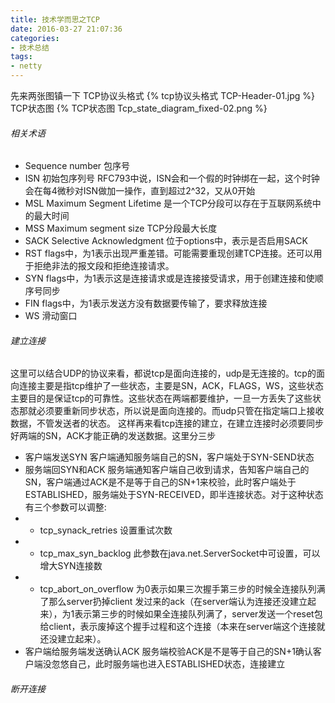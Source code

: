 ```yaml
---
title: 技术学而思之TCP
date: 2016-03-27 21:07:36
categories:
- 技术总结
tags: 
- netty
---
```

先来两张图镇一下
TCP协议头格式
{% tcp协议头格式 TCP-Header-01.jpg %}
TCP状态图
{% TCP状态图 Tcp_state_diagram_fixed-02.png %}
###### 相关术语
* Sequence number 包序号
* ISN 初始包序列号
RFC793中说，ISN会和一个假的时钟绑在一起，这个时钟会在每4微秒对ISN做加一操作，直到超过2^32，又从0开始
* MSL Maximum Segment Lifetime 是一个TCP分段可以存在于互联网系统中的最大时间
* MSS Maximum segment size TCP分段最大长度
* SACK Selective Acknowledgment 位于options中，表示是否启用SACK
* RST flags中，为1表示出现严重差错。可能需要重现创建TCP连接。还可以用于拒绝非法的报文段和拒绝连接请求。
* SYN flags中，为1表示这是连接请求或是连接接受请求，用于创建连接和使顺序号同步
* FIN flags中，为1表示发送方没有数据要传输了，要求释放连接
* WS 滑动窗口
###### 建立连接
这里可以结合UDP的协议来看，都说tcp是面向连接的，udp是无连接的。tcp的面向连接主要是指tcp维护了一些状态，主要是SN，ACK，FLAGS，WS，这些状态主要目的是保证tcp的可靠性。这些状态在两端都要维护，一旦一方丢失了这些状态那就必须要重新同步状态，所以说是面向连接的。而udp只管在指定端口上接收数据，不管发送者的状态。
这样再来看tcp连接的建立，在建立连接时必须要同步好两端的SN，ACK才能正确的发送数据。这里分三步
* 客户端发送SYN
客户端通知服务端自己的SN，客户端处于SYN-SEND状态
* 服务端回SYN和ACK
服务端通知客户端自己收到请求，告知客户端自己的SN，客户端通过ACK是不是等于自己的SN+1来校验，此时客户端处于ESTABLISHED，服务端处于SYN-RECEIVED，即半连接状态。对于这种状态有三个参数可以调整:
* * tcp_synack_retries
设置重试次数
* * tcp_max_syn_backlog
此参数在java.net.ServerSocket中可设置，可以增大SYN连接数
* * tcp_abort_on_overflow
为0表示如果三次握手第三步的时候全连接队列满了那么server扔掉client 发过来的ack（在server端认为连接还没建立起来），为1表示第三步的时候如果全连接队列满了，server发送一个reset包给client，表示废掉这个握手过程和这个连接（本来在server端这个连接就还没建立起来）。
* 客户端给服务端发送确认ACK
服务端校验ACK是不是等于自己的SN+1确认客户端没忽悠自己，此时服务端也进入ESTABLISHED状态，连接建立
###### 断开连接


